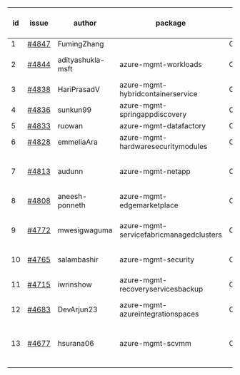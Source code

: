 | id | issue | author | package | assignee | bot advice | created date of issue | target release date | date from target |
| ------ | ------ | ------ | ------ | ------ | ------ | ------ | ------ | :-----: |
| 1 | [#4847](https://github.com/Azure/sdk-release-request/issues/4847) | FumingZhang |  | ChenxiJiang333 |  | 12-21 |  | 0 |
| 2 | [#4844](https://github.com/Azure/sdk-release-request/issues/4844) | adityashukla-msft | azure-mgmt-workloads | ChenxiJiang333 | Attention to inconsistent tag | 12-20 | 01-26 |  |
| 3 | [#4838](https://github.com/Azure/sdk-release-request/issues/4838) | HariPrasadV | azure-mgmt-hybridcontainerservice | ChenxiJiang333 | FirstGA | 12-18 | 01-26 |  |
| 4 | [#4836](https://github.com/Azure/sdk-release-request/issues/4836) | sunkun99 | azure-mgmt-springappdiscovery | ChenxiJiang333 | FirstBeta | 12-15 | 01-26 |  |
| 5 | [#4833](https://github.com/Azure/sdk-release-request/issues/4833) | ruowan | azure-mgmt-datafactory | ChenxiJiang333 |  | 12-15 | 01-26 |  |
| 6 | [#4828](https://github.com/Azure/sdk-release-request/issues/4828) | emmeliaAra | azure-mgmt-hardwaresecuritymodules | ChenxiJiang333 | FirstBeta | 12-11 | 01-26 |  |
| 7 | [#4813](https://github.com/Azure/sdk-release-request/issues/4813) | audunn | azure-mgmt-netapp | ChenxiJiang333 | close to release date.  HoldOn | 12-04 | 12-22 | 0 |
| 8 | [#4808](https://github.com/Azure/sdk-release-request/issues/4808) | aneesh-ponneth | azure-mgmt-edgemarketplace | ChenxiJiang333 | FirstBeta HoldOn | 11-29 | 02-23 |  |
| 9 | [#4772](https://github.com/Azure/sdk-release-request/issues/4772) | mwesigwaguma | azure-mgmt-servicefabricmanagedclusters | ChenxiJiang333 | close to release date.  HoldOn | 11-21 | 12-22 | 0 |
| 10 | [#4765](https://github.com/Azure/sdk-release-request/issues/4765) | salambashir | azure-mgmt-security | ChenxiJiang333 | MultiAPI HoldOn | 11-13 | 01-26 |  |
| 11 | [#4715](https://github.com/Azure/sdk-release-request/issues/4715) | iwrinshow | azure-mgmt-recoveryservicesbackup | ChenxiJiang333 | close to release date.  | 11-06 | 12-22 | 0 |
| 12 | [#4683](https://github.com/Azure/sdk-release-request/issues/4683) | DevArjun23 | azure-mgmt-azureintegrationspaces | ChenxiJiang333 | FirstBeta HoldOn | 10-24 | 01-26 |  |
| 13 | [#4677](https://github.com/Azure/sdk-release-request/issues/4677) | hsurana06 | azure-mgmt-scvmm | ChenxiJiang333 | close to release date.  FirstGA HoldOn | 10-23 | 12-22 | 0 |
